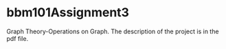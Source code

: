 # bbm101Assignment3
Graph Theory-Operations on Graph. The description of the project is in the pdf file.
